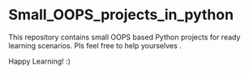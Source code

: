 # Small_OOPS_projects_in_python

This repository contains small OOPS based Python projects for ready learning scenarios. 
Pls feel free to help yourselves . 

Happy Learning!  :)
